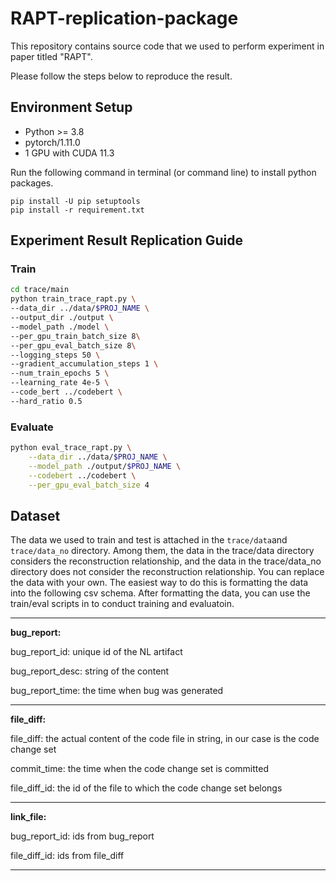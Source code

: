 # RAPT-replication-package

This repository contains source code that we used to perform experiment in paper titled "RAPT".

Please follow the steps below to reproduce the result.

## Environment Setup

- Python >= 3.8 
- pytorch/1.11.0
- 1 GPU with CUDA 11.3

Run the following command in terminal (or command line) to install python packages.

```
pip install -U pip setuptools 
pip install -r requirement.txt
```

## Experiment Result Replication Guide

### Train

```bash
cd trace/main
python train_trace_rapt.py \
--data_dir ../data/$PROJ_NAME \
--output_dir ./output \
--model_path ./model \
--per_gpu_train_batch_size 8\
--per_gpu_eval_batch_size 8\
--logging_steps 50 \
--gradient_accumulation_steps 1 \
--num_train_epochs 5 \
--learning_rate 4e-5 \
--code_bert ../codebert \
--hard_ratio 0.5
```

### Evaluate

```bash
python eval_trace_rapt.py \
    --data_dir ../data/$PROJ_NAME \
    --model_path ./output/$PROJ_NAME \
    --codebert ../codebert \
    --per_gpu_eval_batch_size 4 

```

## Dataset

The data we used to train and test is attached in the `trace/data`and `trace/data_no` directory. Among them, the data in the trace/data directory considers the reconstruction relationship, and the data in the trace/data_no directory does not consider the reconstruction relationship. You can replace the data with your own. The easiest way to do this is formatting the data into the following csv schema. After formatting the data, you can use the train/eval scripts in to conduct training and evaluatoin.

-----------------------

**bug_report:**

bug_report_id: unique id of the NL artifact

bug_report_desc: string of the content

bug_report_time: the time when bug was generated

----

**file_diff:**

file_diff: the actual content of the code file in string, in our case is the code change set

commit_time: the time when the code change set is committed

file_diff_id: the id of the file to which the code change set belongs

---

**link_file:**

bug_report_id: ids from bug_report

file_diff_id: ids from file_diff

----

